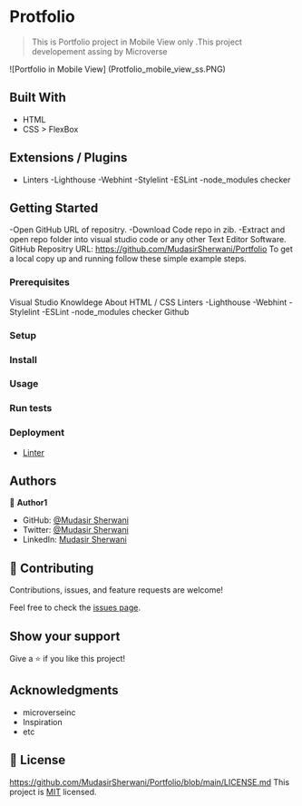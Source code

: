 # Protfolio

> This is Portfolio project in Mobile View only .This project developement assing by Microverse

![Portfolio in Mobile View]
(Protfolio_mobile_view_ss.PNG)

## Built With

- HTML
- CSS > FlexBox

## Extensions / Plugins

- Linters
  -Lighthouse
  -Webhint
  -Stylelint
  -ESLint
  -node_modules checker



## Getting Started

-Open GitHub URL of repositry.
-Download Code repo in zib.
-Extract and open repo folder into visual studio code or any other Text Editor Software.
GitHub Repositry URL: https://github.com/MudasirSherwani/Portfolio
To get a local copy up and running follow these simple example steps.

### Prerequisites
Visual Studio
Knowldege About HTML / CSS
Linters
  -Lighthouse
  -Webhint
  -Stylelint
  -ESLint
  -node_modules checker
Github


### Setup

### Install

### Usage

### Run tests

### Deployment
- [Linter](https://github.com/microverseinc/linters-config/tree/master/html-css)


## Authors

👤 **Author1**

- GitHub: [@Mudasir Sherwani](https://github.com/MudasirSherwani)
- Twitter: [@Mudasir Sherwani](https://twitter.com/mudasirsherwani)
- LinkedIn: [Mudasir Sherwani](https://linkedin.com/in/mudasir-ashraf-071321a4)


## 🤝 Contributing

Contributions, issues, and feature requests are welcome!

Feel free to check the [issues page](../../issues/).

## Show your support

Give a ⭐️ if you like this project!

## Acknowledgments

- microverseinc
- Inspiration
- etc

## 📝 License
https://github.com/MudasirSherwani/Portfolio/blob/main/LICENSE.md
This project is [MIT](./MIT.md) licensed.

